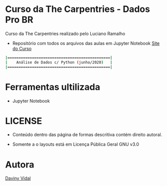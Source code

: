 # Curso da The Carpentries - Dados Pro BR

Curso da The Carpentries realizado pelo Luciano Ramalho

* Repositório com todos os arquivos das aulas em Jupyter Notebook
[Site do Curso](https://dadosprobr.github.io/python-novice-inflammation/index.html)
  
```bash
|==============================================|
|    Análise de Dados c/ Python (junho/2020)   |
|==============================================|
```

# Ferramentas ultilizada

* Jupyter Notebook
  
# LICENSE
* Conteúdo dentro das página de formas descritiva contém direito autoral.

* Somente a o layouts está em Licença Pública Geral GNU v3.0

# Autora
[Daviny Vidal](http://davinyvidal.github.io)

